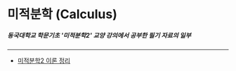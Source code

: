 # 미적분학 (Calculus)
##### 동국대학교 학문기초 '미적분학2' 교양 강의에서 공부한 필기 자료의 일부
---
- [미적분학2 이론 정리](https://github.com/datajudy20/TIL/blob/main/Stat_Math/Calculus.pdf)
